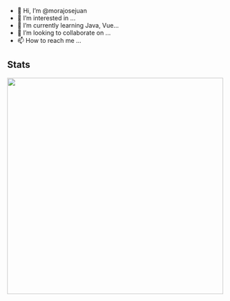 - 👋 Hi, I’m @morajosejuan
- 👀 I’m interested in ...
- 🌱 I’m currently learning Java, Vue...
- 💞️ I’m looking to collaborate on ...
- 📫 How to reach me ...

<!---
morajosejuan/morajosejuan is a ✨ special ✨ repository because its `README.md` (this file) appears on your GitHub profile.
You can click the Preview link to take a look at your changes.
--->
## Stats
<img src = "https://github-readme-stats.vercel.app/api?username=morajosejuan&show_icons=true&theme=dark" width = 500 style="display: flex">
